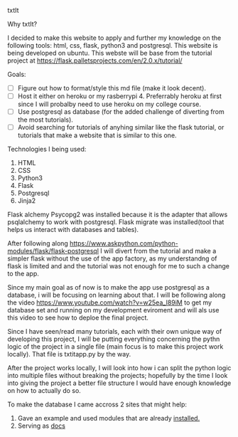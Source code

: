 txtIt

Why txtIt?

I decided to make this website to apply and further my knowledge on the following tools: html, css, flask, python3 and postgresql. This website is being developed on ubuntu. This webste will be base from the tutorial project at https://flask.palletsprojects.com/en/2.0.x/tutorial/

Goals:

- [ ] Figure out how to format/style this md file (make it look decent).
- [ ] Host it either on heroku or my rasberrypi 4. Preferrably heroku at first since I will probalby need to use heroku on my college course.
- [ ] Use postgresql as database (for the added challenge of diverting from the most tutorials).
- [ ] Avoid searching for tutorials of anyhing similar like the flask tutorial, or tutorials that make a website that is similar to this one.

Technologies I being used:

1. HTML
2. CSS
3. Python3
4. Flask
5. Postgresql
6. Jinja2

Flask alchemy 
Psycopg2 was installed because it is the adapter that allows psqlalchemy to work with postgresql.
Flask migrate was installed(tool that helps us interact with databases and tables).

After following along https://www.askpython.com/python-modules/flask/flask-postgresql I will divert from the tutorial and make a simpler flask without the use of the app factory, as my understandng of flask is limited and and the tutorial was not enough for me to such 
a change to the app.

Since my main goal as of now is to make the app use postgresql as a database, i will be focusing on learning about that.
I will be following along the video https://www.youtube.com/watch?v=w25ea_I89iM to get my database set and running on my 
development eviroment and will als use this video to see how to deploe the final project.

Since I have seen/read many tutorials, each with their own unique way of developing this project, I will be putting everything 
concerning the pythn logic of the project in a single file (main focus is to make this project work locally). That file is txtitapp.py by
the way.

After the project works locally, I will look into how i can split the python logic into multiple files without breaking the projects;
hopefully by the time I look into giving the project a better file structure I would have enough knowledge on how to actually do so.

To make the database I came accross 2 sites that might help:
1. Gave an example and used modules that are already [installed.](https://www.compose.com/articles/using-postgresql-through-sqlalchemy/) 
2. Serving as [docs](https://www.tutorialspoint.com/sqlalchemy/sqlalchemy_core_using_multiple_tables.htm)